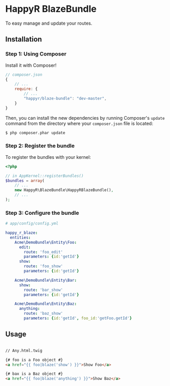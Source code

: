 # HappyR BlazeBundle

To easy manage and update your routes.

Installation
------------

### Step 1: Using Composer

Install it with Composer!

```js
// composer.json
{
    // ...
    require: {
        // ...
        "happyr/blaze-bundle": "dev-master",
    }
}
```

Then, you can install the new dependencies by running Composer's ``update``
command from the directory where your ``composer.json`` file is located:

```bash
$ php composer.phar update
```

### Step 2: Register the bundle

 To register the bundles with your kernel:

```php
<?php

// in AppKernel::registerBundles()
$bundles = array(
    // ...
    new HappyR\BlazeBundle\HappyRBlazeBundle(),
    // ...
);
```

### Step 3: Configure the bundle

``` yaml
# app/config/config.yml

happy_r_blaze:
  entities:
    Acme\DemoBundle\Entity\Foo:
      edit:
        route: 'foo_edit'
        parameters: {id:'getId'}
      show:
        route: 'foo_show'
        parameters: {id:'getId'}

    Acme\DemoBundle\Entity\Bar:
      show:
        route: 'bar_show'
        parameters: {id:'getId'}

    Acme\DemoBundle\Entity\Baz:
      anything:
        route: 'baz_show'
        parameters: {id:'getId', foo_id:'getFoo.getId'}
```



Usage
-----
``` html

// Any.html.twig

{# foo is a Foo object #}
<a href="{{ foo|blaze('show') }}">Show Foo</a>

{# bax is a Baz object #}
<a href="{{ foo|blaze('anything') }}">Show Baz</a>


```
